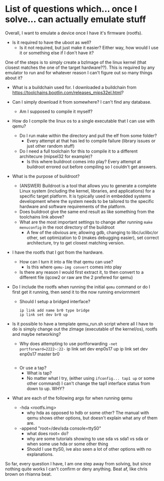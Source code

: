 # List of questions which... once I solve... can actually emulate stuff
Overall, I want to emulate a device once I have it's firmware (rootfs).

- Is it required to have the uboot as well?
    - Is it not required, but just make it easier? Either way, how would I use it or something else if I don't have it?

One of the steps is to simply create a bzImage of the linux kernel (that closest matches the one of the target hardware??). This is required by any emulator to run and for whatever reason I can't figure out so many things about it?

- What is a buildchain used for. I downloaded a buildchain from https://toolchains.bootlin.com/releases_mips32el.html?

- Can I simply download it from somewhere? I can't find any database.
    - Am I supposed to compile it myself?

- How do I compile the linux os to a single executable that I can use with qemu?
    - Do I run make within the directory and pull the elf from some folder?
        - Every attempt at that has led to compile failure (library issues or just other random stuff)  
    - Do I need a full toolchain for this to compile it to a different architecure (mipsel32 for example)?
        - Is this where buildroot comes into play? Every attempt at buildroot errored out before compiling so I couldn't get answers.
- What is the purpose of buildroot?
    - (ANSWER) Buildroot is a tool that allows you to generate a complete Linux system (including the kernel, libraries, and applications) for a specific target platform. It is typically used in embedded systems development where the system needs to be tailored to the specific hardware and software requirements of the platform.
    - Does buildroot give the same end result as like something from the toolchains link above?
    - What are the most important settings to change after running `make menuconfig` in the root directory of the buildroot
        - A few of the obvious are; allowing gdb, changing to libc/uclibc/or other, set optimization to 0 (makes debugging easier), set correct architecture, try to get closest matching version.
   
- I have the rootfs that I got from the hardware.
    - How can I turn it into a file that qemu can use?
        - Is this where `qemu-img convert` comes into play
    - Is there any reason I would first extract it, to then convert to a different file (qcow2 or raw are the 2 prefered for qemu)

- Do I include the rootfs when running the initial `qemu` command or do I first get it running, then send it to the now running enviornment
    - Should I setup a bridged interface?
         ```
         ip link add name br0 type bridge
         ip link set dev br0 up
         
- Is it possible to have a template qemu_run.sh script where all I have to do is simply change out the zImage (executable of the kernel/os), rootfs and maybe networking?
    - Why does attempting to use portforwarding `-net portforward=2222~:22-` 
         ip link set dev enp0s17 up
         ip link set dev enp0s17 master br0
         ```
    - Or use a tap?
        - What is tap?
        - No matter what I try, (either using  `ifconfig... tap1 up` or some other command) I can't change the tap1 interface status from down to up. WHY? 

- What are each of the following args for when running qemu
    - -hda <rootfs.img> 
        - why hda as opposed to hdb or some other? The manual with qemu shows other options, but doesn't explain what any of them are.
    - -append "root=/dev/sda console=ttyS0"
        - what does root= do?
        - why are some tutorials showing to use sda vs sda1 vs sda or when some use hda or some other thing
        - Should I use ttyS0, ive also seen a lot of other options with no explanations.
  
So far, every question I have, I am one step away from solving, but since nothing quite works I can't confirm or deny anything. Beat af, like chris brown on rhianna beat.
